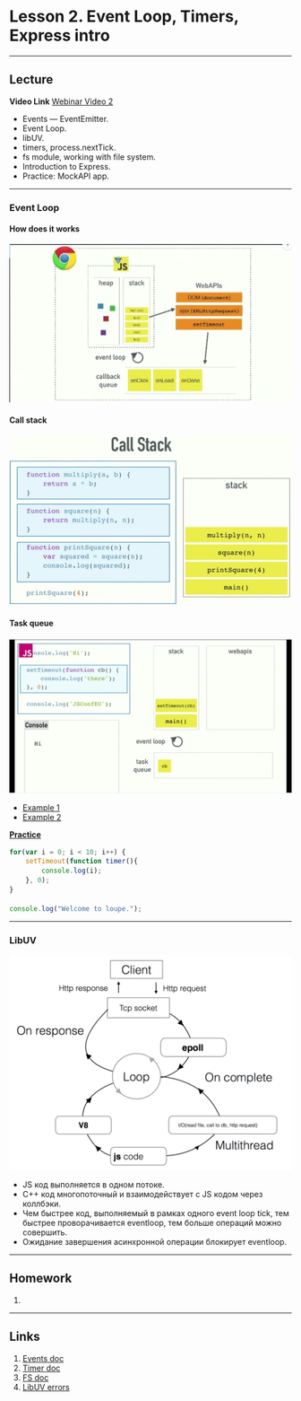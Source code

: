 # Lesson 2. Event Loop, Timers, Express intro

----
## Lecture

**Video Link** [Webinar Video 2]() 

* Events — EventEmitter.
* Event Loop.
* libUV.
* timers, process.nextTick.
* fs module, working with file system.
* Introduction to Express.
* Practice: MockAPI app.

----
### Event Loop

#### How does it works

![1](_assets/eventloop1.png)

#### Call stack

![2](_assets/eventloop2.png)

#### Task queue

![3](_assets/eventloop3.png)

* [Example 1](http://latentflip.com/loupe/?code=Y29uc29sZS5sb2coIlN0YXJ0ZWQhIik7CgokLm9uKCdidXR0b24nLCAnY2xpY2snLCBmdW5jdGlvbiBvbkNsaWNrKCkgewogICAgY29uc29sZS5sb2coJ1lvdSBjbGlja2VkIHRoZSBidXR0b24hJyk7ICAgIAp9KTsKCmNvbnNvbGUubG9nKCJIaSEiKTsKCnNldFRpbWVvdXQoZnVuY3Rpb24gdGltZW91dCgpIHsKICAgIGNvbnNvbGUubG9nKCJUaW1lb3V0IGZpbmlzaGVkISIpOwp9LCA1MDAwKTsKCmNvbnNvbGUubG9nKCJEb25lLiIpOw%3D%3D!!!PGJ1dHRvbj5DbGljayBtZSE8L2J1dHRvbj4%3D)
* [Example 2](http://latentflip.com/loupe/?code=c2V0VGltZW91dChmdW5jdGlvbiB0aW1lb3V0MSgpIHsKICAgIGNvbnNvbGUubG9nKCJUaW1lb3V0IDEiKTsKfSwgMTAwMCk7CgpzZXRUaW1lb3V0KGZ1bmN0aW9uIHRpbWVvdXQyKCkgewogICAgY29uc29sZS5sb2coIlRpbWVvdXQgMiIpOwp9LCAxMDAwKTsKCnNldFRpbWVvdXQoZnVuY3Rpb24gdGltZW91dDMoKSB7CiAgICBjb25zb2xlLmxvZygiVGltZW91dCAzIik7Cn0sIDEwMDApOwoKc2V0VGltZW91dChmdW5jdGlvbiB0aW1lb3V0NCgpIHsKICAgIGNvbnNvbGUubG9nKCJUaW1lb3V0IDQiKTsKfSwgMTAwMCk7!!!PGJ1dHRvbj5DbGljayBtZSE8L2J1dHRvbj4%3D)

**[Practice](http://latentflip.com/loupe/)**

```js
for(var i = 0; i < 10; i++) {
    setTimeout(function timer(){
        console.log(i);
    }, 0);
}

console.log("Welcome to loupe.");

```

----
### LibUV

![node loop](_assets/node_loop.png)

* JS код выполняется в одном потоке.
* С++ код многопоточный и взаимодействует с JS кодом через коллбэки.
* Чем быстрее код, выполняемый в рамках одного event loop tick, тем быстрее проворачивается eventloop, тем больше операций можно совершить.
* Ожидание завершения асинхронной операции блокирует eventloop.


----
## Homework

1. 


----
## Links

1. [Events doc](https://nodejs.org/dist/latest-v6.x/docs/api/events.html)
2. [Timer doc](https://nodejs.org/dist/latest-v6.x/docs/api/timers.html)
3. [FS doc](https://nodejs.org/dist/latest-v6.x/docs/api/fs.html)
4. [LibUV errors](https://github.com/libuv/libuv/blob/v1.x/include/uv.h)
